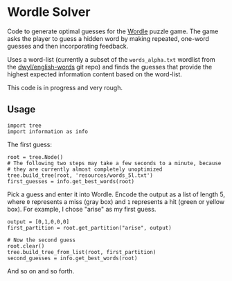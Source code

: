 # Wordle Solver

Code to generate optimal guesses for the [Wordle](https://www.powerlanguage.co.uk/wordle/) puzzle game.
The game asks the player to guess a hidden word by making repeated, one-word guesses and then incorporating feedback.

Uses a word-list (currently a subset of the `words_alpha.txt` wordlist from the [dwyl/english-words](https://github.com/dwyl/english-words) git repo) and finds the guesses that provide the highest expected information content based on the word-list.

This code is in progress and very rough.

## Usage
```
import tree
import information as info
```
The first guess:
```
root = tree.Node()
# The following two steps may take a few seconds to a minute, because
# they are currently almost completely unoptimized
tree.build_tree(root, 'resources/words_5l.txt')
first_guesses = info.get_best_words(root)
```

Pick a guess and enter it into Wordle.
Encode the output as a list of length 5, where `0` represents a miss (gray box) and `1` represents a hit (green or yellow box).
For example, I chose "arise" as my first guess.
```
output = [0,1,0,0,0]
first_partition = root.get_partition("arise", output)

# Now the second guess
root.clear()
tree.build_tree_from_list(root, first_partition)
second_guesses = info.get_best_words(root)
```
And so on and so forth.
